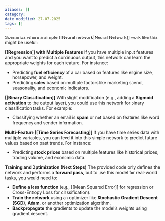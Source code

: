 ```yaml
---
aliases: []
category:
date modified: 27-07-2025
tags: []
---
```

Scenarios where a simple [[Neural network|Neural Network]] work like this might be useful:

**[[Regression]] with Multiple Features**
If you have multiple input features and you want to predict a continuous output, this network can learn the appropriate weights for each feature. For instance:
- Predicting **fuel efficiency** of a car based on features like engine size, horsepower, and weight.
- Predicting **sales** based on multiple factors like marketing spend, seasonality, and economic indicators.

**[[Binary Classification]]**
With slight modification (e.g., adding a **Sigmoid activation** to the output layer), you could use this network for binary classification tasks. For example:
- Classifying whether an email is **spam** or not based on features like word frequency and sender information.
  
**Multi-Feature [[Time Series Forecasting]]**
If you have time series data with multiple variables, you can feed it into this simple network to predict future values based on past trends. For instance:
- Predicting **stock prices** based on multiple features like historical prices, trading volume, and economic data.

**Training and Optimization (Next Steps)**
The provided code only defines the network and performs a **forward pass**, but to use this model for real-world tasks, you would need to:
- **Define a loss function** (e.g., [[Mean Squared Error]] for regression or Cross-Entropy Loss for classification).
- **Train the network** using an optimizer like **Stochastic Gradient Descent (SGD)**, **Adam**, or another optimization algorithm.
- **Backpropagate** the gradients to update the model’s weights using gradient descent.